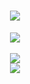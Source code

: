 <!-- 动态打字效果 -->
<h1 align="center">
  <a href="">
    <img src="https://readme-typing-svg.herokuapp.com/?lines=console.log(%22Hello%2C%20World!%22);">
  </a>
</h1> 
<!-- 敲代码的图片 -->
<div align="center" ><img order-radius="100px" src="https://cdn.jsdelivr.net/gh/sun0225SUN/photos/images/202108300019556.gif"/></div>
<br>
<div align="center"><img src="https://github-readme-stats.vercel.app/api?username=GU0FORY1" /></div>
<div align="center"><img src="https://cdn.jsdelivr.net/gh/sun0225SUN/sun0225SUN/assets/github-contribution-grid-snake.svg" /></div>

